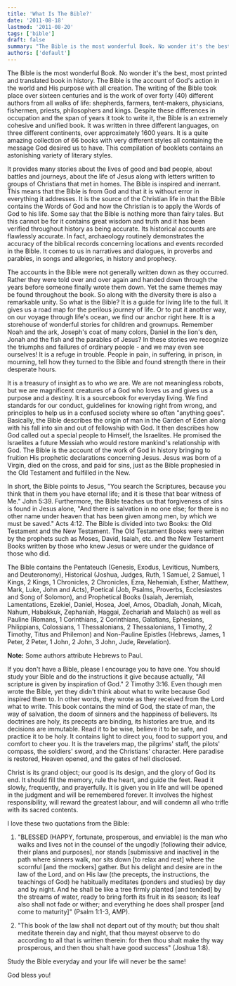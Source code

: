 ```yaml
---
title: 'What Is The Bible?'
date: '2011-08-18'
lastmod: '2011-08-20'
tags: ['bible']
draft: false
summary: "The Bible is the most wonderful Book. No wonder it's the best, most printed and translated book in history. The Bible is the account of God's action in the world and His purpose with all creation."
authors: ['default']
---
```


The Bible is the most wonderful Book. No wonder it's the best, most printed and translated book in history. The Bible is the account of God's action in the world and His purpose with all creation. The writing of the Bible took place over sixteen centuries and is the work of over forty (40) different authors from all walks of life: shepherds, farmers, tent-makers, physicians, fishermen, priests, philosophers and kings. Despite these differences in occupation and the span of years it took to write it, the Bible is an extremely cohesive and unified book. It was written in three different languages, on three different continents, over approximately 1600 years. It is a quite amazing collection of 66 books with very different styles all containing the message God desired us to have. This compilation of booklets contains an astonishing variety of literary styles.

It provides many stories about the lives of good and bad people, about battles and journeys, about the life of Jesus along with letters written to groups of Christians that met in homes. The Bible is inspired and inerrant. This means that the Bible is from God and that it is without error in everything it addresses. It is the source of the Christian life in that the Bible contains the Words of God and how the Christian is to apply the Words of God to his life. Some say that the Bible is nothing more than fairy tales. But this cannot be for it contains great wisdom and truth and it has been verified throughout history as being accurate. Its historical accounts are flawlessly accurate. In fact, archaeology routinely demonstrates the accuracy of the biblical records concerning locations and events recorded in the Bible. It comes to us in narratives and dialogues, in proverbs and parables, in songs and allegories, in history and prophecy.

The accounts in the Bible were not generally written down as they occurred. Rather they were told over and over again and handed down through the years before someone finally wrote them down. Yet the same themes may be found throughout the book. So along with the diversity there is also a remarkable unity. So what is the Bible? It is a guide for living life to the full. It gives us a road map for the perilous journey of life. Or to put it another way, on our voyage through life's ocean, we find our anchor right here. It is a storehouse of wonderful stories for children and grownups. Remember Noah and the ark, Joseph's coat of many colors, Daniel in the lion's den, Jonah and the fish and the parables of Jesus? In these stories we recognize the triumphs and failures of ordinary people - and we may even see ourselves! It is a refuge in trouble. People in pain, in suffering, in prison, in mourning, tell how they turned to the Bible and found strength there in their desperate hours.

It is a treasury of insight as to who we are. We are not meaningless robots, but we are magnificent creatures of a God who loves us and gives us a purpose and a destiny. It is a sourcebook for everyday living. We find standards for our conduct, guidelines for knowing right from wrong, and principles to help us in a confused society where so often "anything goes". Basically, the Bible describes the origin of man in the Garden of Eden along with his fall into sin and out of fellowship with God. It then describes how God called out a special people to Himself, the Israelites. He promised the Israelites a future Messiah who would restore mankind's relationship with God. The Bible is the account of the work of God in history bringing to fruition His prophetic declarations concerning Jesus. Jesus was born of a Virgin, died on the cross, and paid for sins, just as the Bible prophesied in the Old Testament and fulfilled in the New.

In short, the Bible points to Jesus, "You search the Scriptures, because you think that in them you have eternal life; and it is these that bear witness of Me." John 5:39. Furthermore, the Bible teaches us that forgiveness of sins is found in Jesus alone, "And there is salvation in no one else; for there is no other name under heaven that has been given among men, by which we must be saved." Acts 4:12. The Bible is divided into two Books: the Old Testament and the New Testament. The Old Testament Books were written by the prophets such as Moses, David, Isaiah, etc. and the New Testament Books written by those who knew Jesus or were under the guidance of those who did.

The Bible contains the Pentateuch (Genesis, Exodus, Leviticus, Numbers, and Deuteronomy), Historical (Joshua, Judges, Ruth, 1 Samuel, 2 Samuel, 1 Kings, 2 Kings, 1 Chronicles, 2 Chronicles, Ezra, Nehemiah, Esther, Matthew, Mark, Luke, John and Acts), Poetical (Job, Psalms, Proverbs, Ecclesiastes and Song of Solomon), and Prophetical Books (Isaiah, Jeremiah, Lamentations, Ezekiel, Daniel, Hosea, Joel, Amos, Obadiah, Jonah, Micah, Nahum, Habakkuk, Zephaniah, Haggai, Zechariah and Malachi) as well as Pauline (Romans, 1 Corinthians, 2 Corinthians, Galatians, Ephesians, Philippians, Colossians, 1 Thessalonians, 2 Thessalonians, 1 Timothy, 2 Timothy, Titus and Philemon) and Non-Pauline Epistles (Hebrews, James, 1 Peter, 2 Peter, 1 John, 2 John, 3 John, Jude, Revelation).

**Note:** Some authors attribute Hebrews to Paul.

If you don't have a Bible, please I encourage you to have one. You should study your Bible and do the instructions it give because actually, "All scripture is given by inspiration of God." 2 Timothy 3:16. Even though men wrote the Bible, yet they didn't think about what to write because God inspired them to. In other words, they wrote as they received from the Lord what to write. This book contains the mind of God, the state of man, the way of salvation, the doom of sinners and the happiness of believers. Its doctrines are holy, its precepts are binding, its histories are true, and its decisions are immutable. Read it to be wise, believe it to be safe, and practice it to be holy. It contains light to direct you, food to support you, and comfort to cheer you. It is the travelers map, the pilgrims' staff, the pilots' compass, the soldiers' sword, and the Christians' character. Here paradise is restored, Heaven opened, and the gates of hell disclosed.

Christ is its grand object; our good is its design, and the glory of God its end. It should fill the memory, rule the heart, and guide the feet. Read it slowly, frequently, and prayerfully. It is given you in life and will be opened in the judgment and will be remembered forever. It involves the highest responsibility, will reward the greatest labour, and will condemn all who trifle with its sacred contents.

I love these two quotations from the Bible:

1. "BLESSED (HAPPY, fortunate, prosperous, and enviable) is the man who walks and lives not in the counsel of the ungodly \[following their advice, their plans and purposes\], nor stands \[submissive and inactive\] in the path where sinners walk, nor sits down \[to relax and rest\] where the scornful \[and the mockers\] gather. But his delight and desire are in the law of the Lord, and on His law (the precepts, the instructions, the teachings of God) he habitually meditates (ponders and studies) by day and by night. And he shall be like a tree firmly planted \[and tended\] by the streams of water, ready to bring forth its fruit in its season; its leaf also shall not fade or wither; and everything he does shall prosper \[and come to maturity\]" (Psalm 1:1-3, AMP).

2. "This book of the law shall not depart out of thy mouth; but thou shalt meditate therein day and night, that thou mayest observe to do according to all that is written therein: for then thou shalt make thy way prosperous, and then thou shalt have good success" (Joshua 1:8).

Study the Bible everyday and your life will never be the same!

God bless you!
